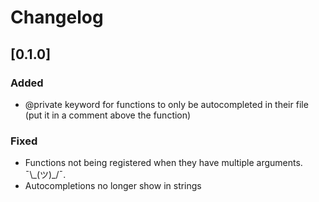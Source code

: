 # Changelog

## [0.1.0]

### Added

-   @private keyword for functions to only be autocompleted in their file (put it in a comment above the function)

### Fixed

-   Functions not being registered when they have multiple arguments. ¯\\\_(ツ)\_/¯.
-   Autocompletions no longer show in strings
